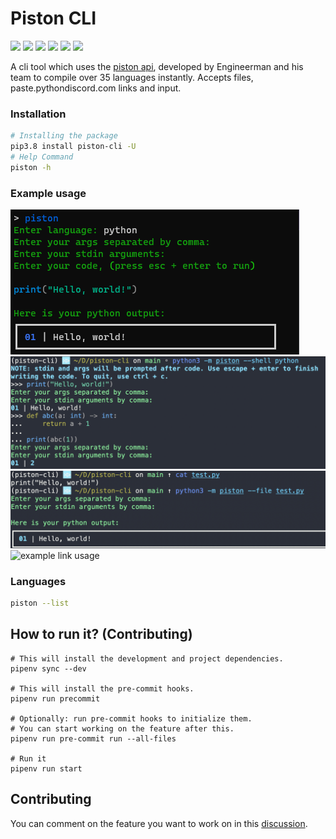 # Piston CLI

[![](https://img.shields.io/github/license/Shivansh-007/piston-cli?style=for-the-badge)]()
[![](https://img.shields.io/github/issues/Shivansh-007/piston-cli?style=for-the-badge)]()
[![](https://img.shields.io/github/issues-pr/Shivansh-007/piston-cli?style=for-the-badge)]()
[![](https://img.shields.io/github/workflow/status/Shivansh-007/piston-cli/Linting/main?style=for-the-badge)]()
[![](https://img.shields.io/pypi/pyversions/piston-cli?style=for-the-badge)]()
[![](https://img.shields.io/pypi/v/piston-cli?style=for-the-badge)]()

A cli tool which uses the [piston api](https://github.com/engineer-man/piston), developed by Engineerman and his team to compile over 35 languages instantly. Accepts files, paste.pythondiscord.com links and input.

### Installation

```bash
# Installing the package
pip3.8 install piston-cli -U
# Help Command
piston -h
```

### Example usage

![example usage](media/piston-cli.png)
![example shell usage](media/piston-cli-shell.png)
![example file usage](media/piston-cli-file.png)
![example link usage](media/piston-cli-fle.png)

### Languages

```bash
piston --list
```

## How to run it? (Contributing)

```shell
# This will install the development and project dependencies.
pipenv sync --dev

# This will install the pre-commit hooks.
pipenv run precommit

# Optionally: run pre-commit hooks to initialize them.
# You can start working on the feature after this.
pipenv run pre-commit run --all-files

# Run it
pipenv run start
```

## Contributing

You can comment on the feature you want to work on in this [discussion](https://github.com/Shivansh-007/piston-cli/discussions/7).
